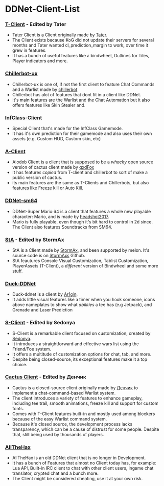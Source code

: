 # DDNet-Client-List

### [T-Client](https://github.com/sjrc6/TaterClient-ddnet) - Edited by Tater

- Tater Client is a Client originally made by [Tater](https://github.com/sjrc6/).
- The Client exists because KoG did not update their servers for several months and Tater wanted cl_prediction_margin to work, over time it grew in features.
- It has a bunch of useful features like a bindwheel, Outlines for Tiles, Player indicators and more.

### [Chillerbot-ux](https://github.com/chillerbot/chillerbot-ux)

- Chillerbot-ux is one of, if not the first client to feature Chat Commands and a Warlist made by [chillerbot](https://github.com/chillerbot)
- Chillerbot has alot of features that dont fit in a client like DDNet.
- It's main features are the Warlist and the Chat Automation but it also offers features like Skin Stealer and.

### [InfClass-Client](https://github.com/infclass/infclass-client)
- Special Client that's made for the InfClass Gamemode.
- It has it's own prediction for their gamemode and also uses their own assets (e.g. Custom HUD, Custom skin, etc)

### [A-Client](https://github.com/qxdFox/Aiodob-Client-DDNet)

- Aiodob Client is a client that is supposed to be a *whacky* open source version of cactus client made by [qxdFox](https://github.com/qxdFox/)
- It has features *copied* from T-client and chillerbot to sort of make a public version of cactus.
- its main features are the same as T-Clients and Chillerbots, but also features like Freeze kill or Auto Kill.

### [DDNet-sm64](https://github.com/headshot2017/ddnet-sm64)

- DDNet-Super Mario 64 is a client that features a whole new playable character: Mario, and is made by [headshot2017](https://github.com/headshot2017).
- Mario is fully playable, even though it's bit hard to control in 2d since. The Client also features Soundtracks from SM64.

### [StA](https://github.com/StormAxs/StA-Main) - Edited by StormAx

- StA is a Client made by [StormAx](https://github.com/StormAxs), and been supported by melon. It's source code is on [StormAxs](https://github.com/StormAxs) Github.
- StA feautures Console Visual Customization, Tablist Customization, PlayerAssets (T-Client), a *different* version of Bindwheel and some more stuff.

### [Duck-DDNet](https://github.com/Ar1gin/duck-ddnet)

- Duck-ddnet is a client by [Ar1gin](https://github.com/Ar1gin).
- It adds little visual features like a timer when you hook someone, icons above nameplates to show what *abilities* a tee has (e.g Jetpack), and Grenade and Laser Prediction

### [S-Client](https://ddnet.ru/) - Edited by Sedonya

- S-Client is a remarkable client focused on customization, created by [Sedonya](https://github.com/Sedonya/).
- It introduces a straightforward and effective wars list using the Friend/Foe system.
- It offers a multitude of customization options for chat, tab, and more.
- Despite being closed-source, its exceptional features make it a top choice.

### [Cactus Client](https://cactuss.me/) - Edited by Денчик

- Cactus is a closed-source client originally made by [Денчик](https://github.com/handerfall) to implement a chat-command-based Warlist system. 
- The client introduces a variety of features to enhance gameplay, including tee trail, smooth animations, freeze kill and support for custom fonts.
- Comes with T-Client features built-in and mostly used among blockers because of the easy Warlist command system.
- Because it's closed source, the development process lacks transparency, which can be a cause of distrust for some people. Despite that, still being used by thousands of players.

### [AllTheHax](https://allthehaxx.github.io/)

- AllTheHax is an old DDNet client that is no longer in Development.
- It has a bunch of Features that almost no Client today has, for example: Lua API, Built-in IRC client to chat with other client users, ingame chat translator, crypted chat and a bunch more.
- The Client might be considered cheating, use it at your own risk.
